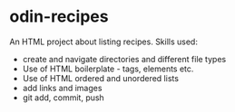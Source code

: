 # odin-recipes
An HTML project about listing recipes.
Skills used:
- create and navigate directories and different file types
- Use of HTML boilerplate - tags, elements etc.
- Use of HTML ordered and unordered lists
- add links and images
- git add, commit, push